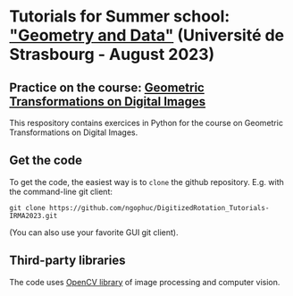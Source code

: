 # Tutorials for Summer school: <a href=https://indico.math.cnrs.fr/event/9939/>"Geometry and Data"</a> (Université de Strasbourg - August 2023)
## Practice on the course: <a href=https://indico.math.cnrs.fr/event/9939/sessions/1440/>Geometric Transformations on Digital Images</a>

This respository contains exercices in Python for the course on Geometric Transformations on Digital Images. 

## Get the code


To get the code, the easiest way is to `clone` the github repository. E.g. with the command-line git client:
  
    git clone https://github.com/ngophuc/DigitizedRotation_Tutorials-IRMA2023.git

(You can also use your favorite GUI git client).

## Third-party libraries

The code uses <a href=https://opencv.org/>OpenCV library</a> of image processing and computer vision. 

